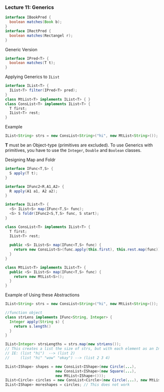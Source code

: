 ### Lecture 11: Generics

```java
interface IBookPred {
  boolean matches(Book b);
}
interface IRectPred {
  boolean matches(Rectangel r);
}
```

Generic Version

```java
interface IPred<T> {
  boolean matches(T t);
}
```

Applying Generics to ```IList```

```java
interface IList<T> { 
  IList<T> filter(IPred<T> pred); 
}
class MtList<T> implements IList<T> { }
class ConsList<T> implements IList<T> {
  T first;
  IList<T> rest;
}
```

Example

```java
IList<String> strs = new ConsList<String>("hi", new MtList<String>());
```

**T** must be an Object-type (primitives are excluded). To use Generics with primitives, you have to use the ```Integer```, ```Double``` and ```Boolean``` classes.

Designing Map and Foldr

```java
interface IFunc<T,S> {
  S apply(T t);
}

interface IFunc2<R,A1,A2> {
  R apply(A1 a1, A2 a2);
}

interface IList<T> {
  <S> IList<S> map(IFunc<T,S> func);
  <S> S foldr(IFunc2<S,T,S> func, S start); 
}

class ConsList<T> implements IList<T> {
  T first;
  IList<T> rest;
  
  public <S> IList<S> map(IFunc<T,S> func) {
    return new ConsList<S>(func.apply(this.first), this.rest.map(func));
  }
}

class MtList<T> implements IList<T> {
  public <S> IList<S> map(IFunc<T,S> func) {
    return new MtList<S>();
  }
}
```

Example of Using these Abstractions

```java
IList<String> strs = new ConsList<String>("hi", new MtList<String>());

//function object
class strLens implements IFunc<String, Integer> {
  Integer apply(String s) {
    return s.length()
  }
}

IList<Integer> strsLengths = strs.map(new strLens());
// This creates a list the size of strs, but with each element as an Integer representing the length of the original string.
// IE: (list "hi")  --> (list 2)
//     (list "hi" "wow" "okay") --> (list 2 3 4)
```

```java
IList<IShape> shapes = new ConsList<IShape>(new Circle(...),
                       new ConsList<IShape>(new Square(...),
					   new MtList<IShape>()));
IList<Circle> circles = new ConsList<Circle>(new Circle(...), new MtList<Circle>());
IList<IShape> moreshapes = circles; // This does not work
```

